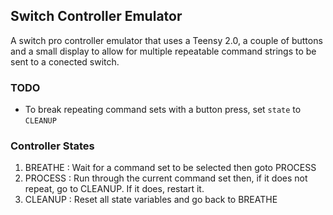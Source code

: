 ## Switch Controller Emulator

A switch pro controller emulator that uses a Teensy 2.0, a couple of buttons and a small display to allow for multiple repeatable command strings to be sent to a conected switch.

### TODO

- To break repeating command sets with a button press, set `state` to `CLEANUP`

### Controller States

1. BREATHE
	: Wait for a command set to be selected then goto PROCESS
2. PROCESS
	: Run through the current command set then, if it does not repeat, go to CLEANUP.  If it does, restart it.
3. CLEANUP
	: Reset all state variables and go back to BREATHE